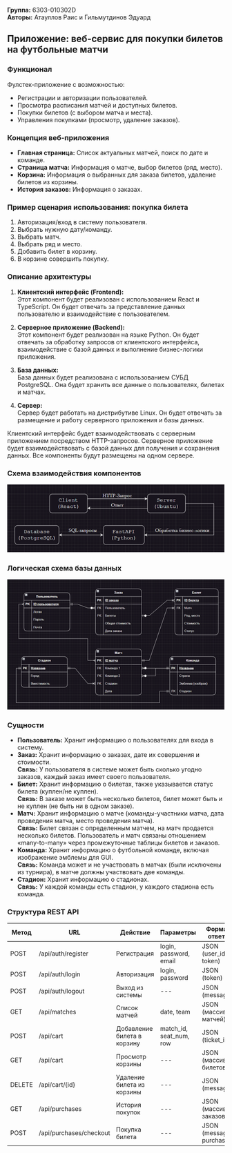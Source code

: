 **Группа:** 6303-010302D  
**Авторы:** Атауллов Раис и Гильмутдинов Эдуард  

## Приложение: веб-сервис для покупки билетов на футбольные матчи

### Функционал
Фулстек-приложение с возможностью:
- Регистрации и авторизации пользователей.
- Просмотра расписания матчей и доступных билетов.
- Покупки билетов (с выбором матча и места).
- Управления покупками (просмотр, удаление заказов).

### Концепция веб-приложения
- **Главная страница:** Список актуальных матчей, поиск по дате и команде.
- **Страница матча:** Информация о матче, выбор билетов (ряд, место).
- **Корзина:** Информация о выбранных для заказа билетов, удаление билетов из корзины.
- **История заказов:** Информация о заказах.

### Пример сценария использования: покупка билета
1. Авторизация/вход в систему пользователя.
2. Выбрать нужную дату/команду.
3. Выбрать матч.
4. Выбрать ряд и место.
5. Добавить билет в корзину.
6. В корзине совершить покупку.

### Описание архитектуры
1. **Клиентский интерфейс (Frontend):**  
   Этот компонент будет реализован с использованием React и TypeScript. Он будет отвечать за представление данных пользователю и взаимодействие с пользователем.

2. **Серверное приложение (Backend):**  
   Этот компонент будет реализован на языке Python. Он будет отвечать за обработку запросов от клиентского интерфейса, взаимодействие с базой данных и выполнение бизнес-логики приложения.

3. **База данных:**  
   База данных будет реализована с использованием СУБД PostgreSQL. Она будет хранить все данные о пользователях, билетах и матчах.

4. **Сервер:**  
   Сервер будет работать на дистрибутиве Linux. Он будет отвечать за размещение и работу серверного приложения и базы данных.

Клиентский интерфейс будет взаимодействовать с серверным приложением посредством HTTP-запросов. Серверное приложение будет взаимодействовать с базой данных для получения и сохранения данных. Все компоненты будут размещены на одном сервере.

### Схема взаимодействия компонентов
![Схема взаимодействия](https://github.com/Rais-Ataullov/NetProgTechnologies/blob/main/lab0/img1.png)

### Логическая схема базы данных
![Логическая схема базы данных](https://github.com/Rais-Ataullov/NetProgTechnologies/blob/main/lab0/img2.png)

### Сущности
- **Пользователь:** Хранит информацию о пользователях для входа в систему.
- **Заказ:** Хранит информацию о заказах, дате их совершения и стоимости.  
  **Связь:** У пользователя в системе может быть сколько угодно заказов, каждый заказ имеет своего пользователя.
- **Билет:** Хранит информацию о билетах, также указывается статус билета (куплен/не куплен).  
  **Связь:** В заказе может быть несколько билетов, билет может быть и не куплен (не быть ни в одном заказе).
- **Матч:** Хранит информацию о матче (команды-участники матча, дата проведения матча, место проведения матча).  
  **Связь:** Билет связан с определенным матчем, на матч продается несколько билетов. Пользователь и матч связаны отношением «many-to-many» через промежуточные таблицы билетов и заказов.
- **Команда:** Хранит информацию о футбольной команде, включая изображение эмблемы для GUI.  
  **Связь:** Команда может и не участвовать в матчах (были исключены из турнира), в матче должны участвовать две команды.
- **Стадион:** Хранит информацию о стадионах.  
  **Связь:** У каждой команды есть стадион, у каждого стадиона есть команда.

### Структура REST API

| Метод              | URL                     | Действие               | Параметры            | Формат ответа         |
|---------------------|-------------------------|------------------------|----------------------|-----------------------|
| POST                | /api/auth/register      | Регистрация            | login, password, email | JSON (user_id, token) |
| POST                | /api/auth/login         | Авторизация            | login, password      | JSON (token)          |
| POST                | /api/auth/logout        | Выход из системы       | ---                  | JSON (message)        |
| GET                 | /api/matches            | Список матчей          | date, team           | JSON (массив матчей)  |
| POST                | /api/cart               | Добавление билета в корзину | match_id, seat_num, row | JSON (ticket_id)      |
| GET                 | /api/cart               | Просмотр корзины       | ---                  | JSON (массив билетов) |
| DELETE              | /api/cart/{id}          | Удаление билета из корзины | ---                  | JSON (message)        |
| GET                 | /api/purchases          | История покупок        | ---                  | JSON (массив заказов) |
| POST                | /api/purchases/checkout | Покупка билета         | ---                  | JSON (message, purchases) |
